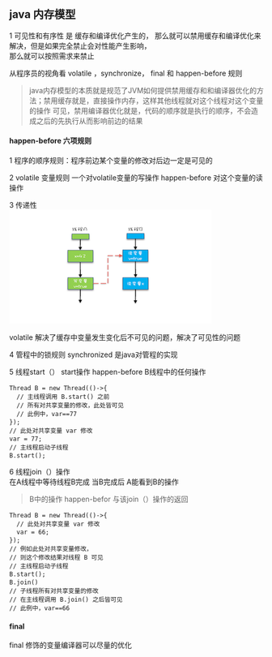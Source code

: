 ## java 内存模型

1 可见性和有序性 是 缓存和编译优化产生的， 那么就可以禁用缓存和编译优化来解决，但是如果完全禁止会对性能产生影响，  
那么就可以按照需求来禁止

从程序员的视角看 volatile ，synchronize， final  和 happen-before 规则

> java内存模型的本质就是规范了JVM如何提供禁用缓存和和编译器优化的方法；禁用缓存就是，直接操作内存，这样其他线程就对这个线程对这个变量的操作
可见，禁用编译器优化就是，代码的顺序就是执行的顺序，不会造成之后的先执行从而影响前边的结果


#### happen-before 六项规则

1 程序的顺序规则：程序前边某个变量的修改对后边一定是可见的  

2 volatile 变量规则 一个对volatile变量的写操作 happen-before 对这个变量的读操作  

3 传递性  
![](./img/02-01.png)

volatile 解决了缓存中变量发生变化后不可见的问题，解决了可见性的问题  

4 管程中的锁规则 synchronized 是java对管程的实现  

5 线程start（） start操作 happen-before B线程中的任何操作  
```$xslt
Thread B = new Thread(()->{
  // 主线程调用 B.start() 之前
  // 所有对共享变量的修改，此处皆可见
  // 此例中，var==77
});
// 此处对共享变量 var 修改
var = 77;
// 主线程启动子线程
B.start();
```

6  线程join（）操作  
在A线程中等待线程B完成 当B完成后 A能看到B的操作 
> B中的操作 happen-befor 与该join（）操作的返回

```$xslt
Thread B = new Thread(()->{
  // 此处对共享变量 var 修改
  var = 66;
});
// 例如此处对共享变量修改，
// 则这个修改结果对线程 B 可见
// 主线程启动子线程
B.start();
B.join()
// 子线程所有对共享变量的修改
// 在主线程调用 B.join() 之后皆可见
// 此例中，var==66
```

#### final

final 修饰的变量编译器可以尽量的优化



















